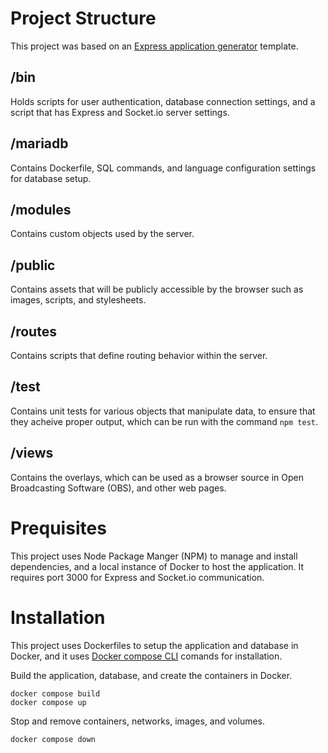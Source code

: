 # Project Structure

This project was based on an [Express application generator](https://expressjs.com/en/starter/generator.html) template.

## /bin

Holds scripts for user authentication, database connection settings, and a script that has Express and Socket.io server settings.

## /mariadb

Contains Dockerfile, SQL commands, and language configuration settings for database setup.

## /modules

Contains custom objects used by the server.

## /public

Contains assets that will be publicly accessible by the browser such as images, scripts, and stylesheets.

## /routes

Contains scripts that define routing behavior within the server.

## /test

Contains unit tests for various objects that manipulate data, to ensure that they acheive proper output, which can be run with the command ```npm test```.

## /views

Contains the overlays, which can be used as a browser source in Open Broadcasting Software (OBS), and other web pages.

# Prequisites

This project uses Node Package Manger (NPM) to manage and install dependencies, and a local instance of Docker to host the application. It requires port 3000 for Express and Socket.io communication. 

# Installation

This project uses Dockerfiles to setup the application and database in Docker, and it uses [Docker compose CLI](https://docs.docker.com/compose/reference/) comands for installation.

Build the application, database, and create the containers in Docker.
```
docker compose build
docker compose up
```

Stop and remove containers, networks, images, and volumes.
```
docker compose down
```